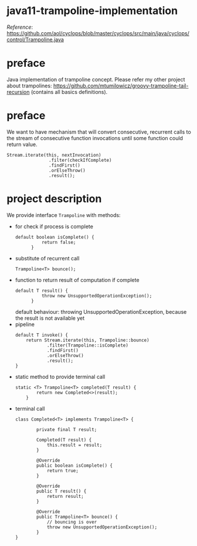 # java11-trampoline-implementation

_Reference_: https://github.com/aol/cyclops/blob/master/cyclops/src/main/java/cyclops/control/Trampoline.java

# preface
Java implementation of trampoline concept. Please refer my other
project about trampolines: https://github.com/mtumilowicz/groovy-trampoline-tail-recursion
(contains all basics definitions).

# preface
We want to have mechanism that will convert consecutive,
recurrent calls to the stream of consecutive function 
invocations until some function could return value.
```
Stream.iterate(this, nextInvocation)
                .filter(checkIfComplete)
                .findFirst()
                .orElseThrow()
                .result();
```
# project description
We provide interface `Trampoline` with methods:
* for check if process is complete
    ```
    default boolean isComplete() {
              return false;
          }
    ```
* substitute of recurrent call
    ```
    Trampoline<T> bounce();
    ```
* function to return result of computation if complete
    ```
    default T result() {
              throw new UnsupportedOperationException();
          }
    ```
    default behaviour: throwing UnsupportedOperationException,
    because the result is not available yet
* pipeline
    ```
    default T invoke() {
        return Stream.iterate(this, Trampoline::bounce)
                .filter(Trampoline::isComplete)
                .findFirst()
                .orElseThrow()
                .result();
    }
    ```
* static method to provide terminal call
    ```
    static <T> Trampoline<T> completed(T result) {
            return new Completed<>(result);
        }
    ```
* terminal call
    ```
    class Completed<T> implements Trampoline<T> {
    
            private final T result;
    
            Completed(T result) {
                this.result = result;
            }
    
            @Override
            public boolean isComplete() {
                return true;
            }
    
            @Override
            public T result() {
                return result;
            }
    
            @Override
            public Trampoline<T> bounce() {
                // bouncing is over
                throw new UnsupportedOperationException();
            }
    }
    ```
    